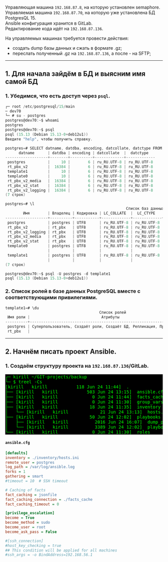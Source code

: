 Управляющая машина `192.168.87.8`, на которую установлен semaphore.
<br/> Управляемая машина `192.168.87.70`, на которую уже установлена БД PostgresQL 15.
<br/> Ansible конфигурация хранится в GitLab.
<br/> Редактирование кода идёт на `192.168.87.136`.

На управляемых машинах требуется провести действия:
  - создать dump базы данных и сжать в формате .gz;
  - переслать полученный .gz на `192.168.87.136`, а после - на SFTP;
-----------------------------------------------------------------------

## 1. Для начала зайдём в БД и выясним имя самой БД

### 1. Убедимся, что есть доступ через `psql`.
```c
┌─ root /etc/postgresql/15/main 
─ dev70 
└─ # su - postgres 
postgres@dev70:~$ whoami 
postgres
postgres@dev70:~$ psql 
psql (15.13 (Debian 15.13-0+deb12u1))
Введите "help", чтобы получить справку.

postgres=# SELECT datname, datdba, encoding, datcollate, datctype FROM pg_database;
      datname      | datdba | encoding | datcollate  |  datctype   
-------------------+--------+----------+-------------+-------------
 postgres          |     10 |        6 | ru_RU.UTF-8 | ru_RU.UTF-8
 rt_pbx_v2         |  16384 |        6 | ru_RU.UTF-8 | ru_RU.UTF-8
 template1         |     10 |        6 | ru_RU.UTF-8 | ru_RU.UTF-8
 template0         |     10 |        6 | ru_RU.UTF-8 | ru_RU.UTF-8
 rt_pbx_v2_media   |  16384 |        6 | ru_RU.UTF-8 | ru_RU.UTF-8
 rt_pbx_v2_stat    |  16384 |        6 | ru_RU.UTF-8 | ru_RU.UTF-8
 rt_pbx_v2_logging |  16384 |        6 | ru_RU.UTF-8 | ru_RU.UTF-8
(7 строк)

postgres=# \l
                                                      Список баз данных
        Имя        | Владелец | Кодировка | LC_COLLATE  |  LC_CTYPE   | локаль ICU | Провайдер локали |     Права доступа     
-------------------+----------+-----------+-------------+-------------+------------+------------------+-----------------------
 postgres          | postgres | UTF8      | ru_RU.UTF-8 | ru_RU.UTF-8 |            | libc             | 
 rt_pbx_v2         | rt_pbx   | UTF8      | ru_RU.UTF-8 | ru_RU.UTF-8 |            | libc             | 
 rt_pbx_v2_logging | rt_pbx   | UTF8      | ru_RU.UTF-8 | ru_RU.UTF-8 |            | libc             | 
 rt_pbx_v2_media   | rt_pbx   | UTF8      | ru_RU.UTF-8 | ru_RU.UTF-8 |            | libc             | 
 rt_pbx_v2_stat    | rt_pbx   | UTF8      | ru_RU.UTF-8 | ru_RU.UTF-8 |            | libc             | 
 template0         | postgres | UTF8      | ru_RU.UTF-8 | ru_RU.UTF-8 |            | libc             | =c/postgres          +
                   |          |           |             |             |            |                  | postgres=CTc/postgres
 template1         | postgres | UTF8      | ru_RU.UTF-8 | ru_RU.UTF-8 |            | libc             | =c/postgres          +
                   |          |           |             |             |            |                  | postgres=CTc/postgres
(7 строк)
```

```c
postgres@dev70:~$ psql -U postgres -d template1
psql (15.13 (Debian 15.13-0+deb12u1))
```

### 2. Список ролей в базе данных PostgreSQL вместе с соответствующими привилегиями.
```c
template1=# \du
                                          Список ролей
 Имя роли |                                Атрибуты                                 | Член ролей 
----------+-------------------------------------------------------------------------+------------
 postgres | Суперпользователь, Создаёт роли, Создаёт БД, Репликация, Пропускать RLS | {}
 rt_pbx   |                                                                         | {}
```
-----------------------------------------------------------------------

## 2. Начнём писать проект Ansible.

### 1. Создаём структуру проекта на `192.168.87.136`/GitLab.
<pre style="color: #00ff00; background-color: #000000;">
┌─ kirill ~/GIT-projects/backup 
└─ $ treel -Cs
[kirill   kirill           118 Jun 24 11:44]  .
├── [kirill   kirill           503 Jun 24 13:15]  ansible.cfg
├── [kirill   kirill             0 Jun 24 11:44]  facts_cache
├── [kirill   kirill             0 Jun 24 11:30]  group_vars
├── [kirill   kirill            18 Jun 24 11:35]  inventory
│   └── [kirill   kirill            21 Jun 24 13:13]  hosts.ini
├── [kirill   kirill            50 Jun 24 12:02]  playbooks
│   ├── [kirill   kirill          2016 Jun 24 16:07]  dump_play.yml
│   └── [kirill   kirill          3389 Jun 24 12:02]  playbook.yml
└── [kirill   kirill             0 Jun 24 11:30]  roles
</pre>

#### `ansible.cfg`
```cfg
[defaults]
inventory = ./inventory/hosts.ini
remote_user = postgres
log_path = /var/log/ansible.log
forks = 1
gathering = smart
#timeout = 10  # SSH timeout

# Caching of facts
fact_caching = jsonfile
fact_caching_connection = ./facts_cache
fact_caching_timeout = 0

[privilege_escalation]
become = True
become_method = sudo
become_user = root
become_ask_pass = False

#[ssh_connection]
#host_key_checking = true
## This condition will be applied for all machines
#ssh_args = -o BindAddress=192.168.56.1
```

